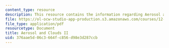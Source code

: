 ```yaml
---
content_type: resource
description: This resource contains the information regarding Aerosol and Clouds II.
file: https://ol-ocw-studio-app-production.s3.amazonaws.com/courses/12-335-experimental-atmospheric-chemistry-fall-2014/376aae5d06c3664fc856d98e3d287ccb_MIT12_335F14_Lecture3_2.pdf
file_type: application/pdf
resourcetype: Document
title: Aerosol and Clouds II
uid: 376aae5d-06c3-664f-c856-d98e3d287ccb
---
```

